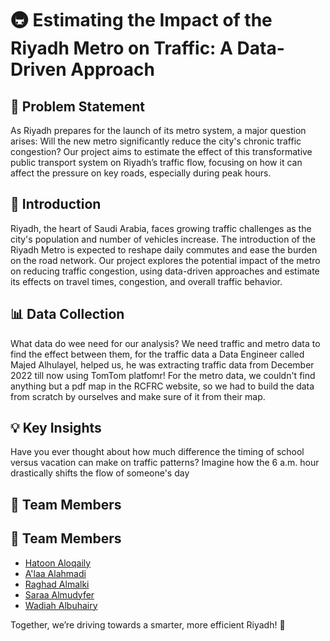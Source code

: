# 🚇 Estimating the Impact of the Riyadh Metro on Traffic: A Data-Driven Approach

## 🚨 Problem Statement
As Riyadh prepares for the launch of its metro system, a major question arises: Will the new metro significantly reduce the city's chronic traffic congestion? Our project aims to estimate the effect of this transformative public transport system on Riyadh’s traffic flow, focusing on how it can affect the pressure on key roads, especially during peak hours.

## 🌟 Introduction
Riyadh, the heart of Saudi Arabia, faces growing traffic challenges as the city's population and number of vehicles increase. The introduction of the Riyadh Metro is expected to reshape daily commutes and ease the burden on the road network. Our project explores the potential impact of the metro on reducing traffic congestion, using data-driven approaches and estimate its effects on travel times, congestion, and overall traffic behavior.

## 📊 Data Collection
What data do wee need for our analysis? We need traffic and metro data to find the effect between them, for the traffic data a Data Engineer called Majed Alhulayel, helped us, he was extracting traffic data from December 2022 till now using TomTom platfomr! For the metro data, we couldn't find anything but a pdf map in the RCFRC website, so we had to build the data from scratch by ourselves and make sure of it from their map.  

## 💡 Key Insights
Have you ever thought about how much difference the timing of school versus vacation can make on traffic patterns? 
Imagine how the 6 a.m. hour drastically shifts the flow of someone's day


## 👥 Team Members
## 👥 Team Members
- [Hatoon Aloqaily](https://www.linkedin.com/in/hatoon-al-oqaily-73b808253?utm_source=share&utm_campaign=share_via&utm_content=profile&utm_medium=android_app)
- [A'laa Alahmadi]()
- [Raghad Almalki]()
- [Saraa Almudyfer](https://www.linkedin.com/in/sarraa-almudayfir-05918b265?utm_source=share&utm_campaign=share_via&utm_content=profile&utm_medium=ios_app)
- [Wadiah Albuhairy](https://www.linkedin.com/in/wadiah-al-buhairi-336306181?utm_source=share&utm_campaign=share_via&utm_content=profile&utm_medium=ios_app)

Together, we’re driving towards a smarter, more efficient Riyadh! 🚋
